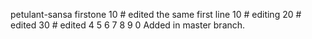 petulant-sansa
firstone
10 # edited the same first line
10 # editing
20 # edited
30 # edited
4
5
6
7
8
9
0 Added in master branch.
